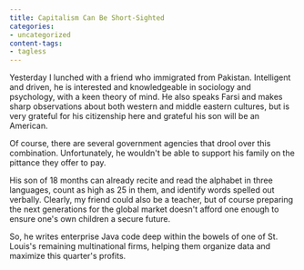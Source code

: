 ```yaml
---
title: Capitalism Can Be Short-Sighted
categories:
- uncategorized
content-tags:
- tagless
---
```


Yesterday I lunched with a friend who immigrated from Pakistan.  Intelligent and driven, he is interested and knowledgeable in sociology and psychology, with a keen theory of mind.  He also speaks Farsi and makes sharp observations about both western and middle eastern cultures, but is very grateful for his citizenship here and grateful his son will be an American.

Of course, there are several government agencies that drool over this combination.  Unfortunately, he wouldn't be able to support his family on the pittance they offer to pay.

His son of 18 months can already recite and read the alphabet in three languages, count as high as 25 in them, and identify words spelled out verbally.  Clearly, my friend could also be a teacher, but of course preparing the next generations for the global market doesn't afford one enough to ensure one's own children a secure future.

So, he writes enterprise Java code deep within the bowels of one of St. Louis's remaining multinational firms, helping them organize data and maximize this quarter's profits.
